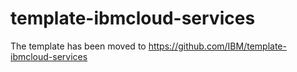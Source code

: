 # template-ibmcloud-services

The template has been moved to https://github.com/IBM/template-ibmcloud-services
